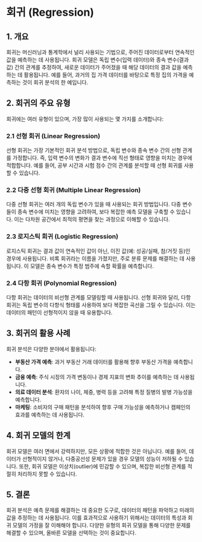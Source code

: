 # 회귀 (Regression) 

## 1. 개요
회귀는 머신러닝과 통계학에서 널리 사용되는 기법으로, 주어진 데이터로부터 연속적인 값을 예측하는 데 사용됩니다. 회귀 모델은 독립 변수(입력 데이터)와 종속 변수(결과 값) 간의 관계를 추정하여, 새로운 데이터가 주어졌을 때 해당 데이터의 결과 값을 예측하는 데 활용됩니다. 예를 들어, 과거의 집 가격 데이터를 바탕으로 특정 집의 가격을 예측하는 것이 회귀 분석의 한 예입니다.

## 2. 회귀의 주요 유형
회귀에는 여러 유형이 있으며, 가장 많이 사용되는 몇 가지를 소개합니다:

### 2.1 선형 회귀 (Linear Regression)
선형 회귀는 가장 기본적인 회귀 분석 방법으로, 독립 변수와 종속 변수 간의 선형 관계를 가정합니다. 즉, 입력 변수의 변화가 결과 변수에 직선 형태로 영향을 미치는 경우에 적합합니다. 예를 들어, 공부 시간과 시험 점수 간의 관계를 분석할 때 선형 회귀를 사용할 수 있습니다.

### 2.2 다중 선형 회귀 (Multiple Linear Regression)
다중 선형 회귀는 여러 개의 독립 변수가 있을 때 사용되는 회귀 방법입니다. 다중 변수들이 종속 변수에 미치는 영향을 고려하여, 보다 복잡한 예측 모델을 구축할 수 있습니다. 이는 다차원 공간에서 최적의 평면을 찾는 과정으로 이해할 수 있습니다.

### 2.3 로지스틱 회귀 (Logistic Regression)
로지스틱 회귀는 결과 값이 연속적인 값이 아닌, 이진 값(예: 성공/실패, 참/거짓 등)인 경우에 사용됩니다. 비록 회귀라는 이름을 가졌지만, 주로 분류 문제를 해결하는 데 사용됩니다. 이 모델은 종속 변수가 특정 범주에 속할 확률을 예측합니다.

### 2.4 다항 회귀 (Polynomial Regression)
다항 회귀는 데이터의 비선형 관계를 모델링할 때 사용됩니다. 선형 회귀와 달리, 다항 회귀는 독립 변수의 다항식 형태를 사용하여 보다 복잡한 곡선을 그릴 수 있습니다. 이는 데이터의 패턴이 선형적이지 않을 때 유용합니다.

## 3. 회귀의 활용 사례
회귀 분석은 다양한 분야에서 활용됩니다:
- **부동산 가격 예측**: 과거 부동산 거래 데이터를 활용해 향후 부동산 가격을 예측합니다.
- **금융 예측**: 주식 시장의 가격 변동이나 경제 지표의 변화 추이를 예측하는 데 사용됩니다.
- **의료 데이터 분석**: 환자의 나이, 체중, 병력 등을 고려해 특정 질병의 발병 가능성을 예측합니다.
- **마케팅**: 소비자의 구매 패턴을 분석하여 향후 구매 가능성을 예측하거나 캠페인의 효과를 예측하는 데 사용됩니다.

## 4. 회귀 모델의 한계
회귀 모델은 여러 면에서 강력하지만, 모든 상황에 적합한 것은 아닙니다. 예를 들어, 데이터가 선형적이지 않거나, 다중공선성 문제가 있을 경우 모델의 성능이 저하될 수 있습니다. 또한, 회귀 모델은 이상치(outlier)에 민감할 수 있으며, 복잡한 비선형 관계를 적절히 처리하지 못할 수 있습니다.

## 5. 결론
회귀 분석은 예측 문제를 해결하는 데 중요한 도구로, 데이터의 패턴을 파악하고 미래의 값을 추정하는 데 사용됩니다. 이를 효과적으로 사용하기 위해서는 데이터의 특성과 회귀 모델의 가정을 잘 이해해야 합니다. 다양한 유형의 회귀 모델을 통해 다양한 문제를 해결할 수 있으며, 올바른 모델을 선택하는 것이 중요합니다.

